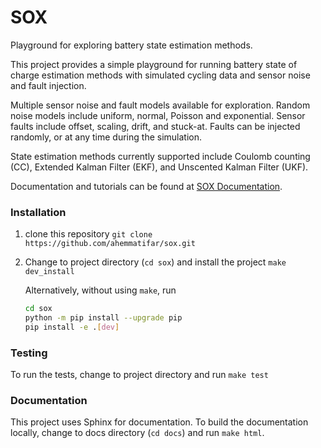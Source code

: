# SOX
Playground for exploring battery state estimation methods.

This project provides a simple playground for running battery state of charge estimation methods with 
simulated cycling data and sensor noise and fault injection. 

Multiple sensor noise and fault models available for exploration. Random noise models include
uniform, normal, Poisson and exponential. Sensor faults include offset, scaling, drift, and stuck-at. Faults 
can be injected randomly, or at any time during the simulation.

State estimation methods currently supported include Coulomb counting (CC), Extended Kalman Filter (EKF), 
and Unscented Kalman Filter (UKF).

Documentation and tutorials can be found at [SOX Documentation](https://sox.readthedocs.io/en/latest/).

### Installation
1. clone this repository `git clone https://github.com/ahemmatifar/sox.git`
2. Change to project directory (`cd sox`) and install the project `make dev_install`
   
   Alternatively, without using `make`, run
   ```bash
   cd sox
   python -m pip install --upgrade pip
   pip install -e .[dev]
   ```

### Testing
To run the tests, change to project directory and run `make test`

### Documentation
This project uses Sphinx for documentation. To build the documentation locally, change to docs directory (`cd docs`)
and run `make html`.
